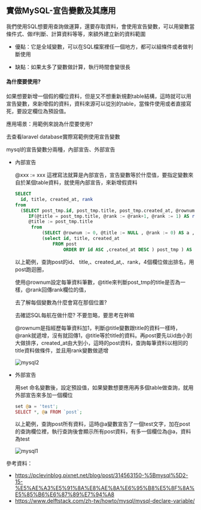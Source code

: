 ## 實做MySQL-宣告變數及其應用

我們使用SQL想要用查詢做運算，還要存取資料，會使用宣告變數，可以用變數當條件式、做if判斷、計算資料等等，來額外建立新的資料範圍

- 優點：它是全域變數，可以在SQL檔案裡任一個地方，都可以組條件或者做判斷使用

- 缺點：如果太多了變數做計算，執行時間會變很長


#### 為什麼要使用?

如果想要新增一個假的欄位資料，但是又不想重新規劃table結構，這時就可以用宣告變數，來新增假的資料，資料來源可以從別的table，當條件使用或者直接寫死，要設定欄位為預設值。

應用場景：用範例來說為什麼要使用?

去查看laravel database實際寫範例使用宣告變數

mysql的宣告變數分兩種，內部宣告、外部宣告

- 內部宣告

  @xxx := xxx 這裡寫法就算是內部宣告，宣告變數等於什麼值，要指定變數來自於某個table資料，就使用內部宣告，來新增假資料

  ```sql
  SELECT 
  	id, title, created_at, rank 
  from 
  	(SELECT post_tmp.id, post_tmp.title, post_tmp.created_at, @rownum := @rownum+1 ,
       IF(@title = post_tmp.title, @rank := @rank+1, @rank := 1) AS rank,
       @title := post_tmp.title 
       	from 
       		(SELECT @rownum := 0, @title := NULL , @rank := 0) AS a ,
       		(select id, title, created_at 
               	FROM post 
               		ORDER BY id ASC ,created_at DESC ) post_tmp ) AS result;
  ```

  以上範例，查詢post的id、 title,、created_at,、rank，4個欄位做出排名，用post跑迴圈，

  使用@rownum設定每筆資料筆數，@title來判斷post_tmp的title是否為一樣，@rank回傳rank欄位的值，

  去了解每個變數為什麼會寫在那個位置?

  去確認SQL每航在做什麼? 不要忽略，要思考在幹嘛

  

  @rownum是指經歷每筆資料加1，判斷@title變數跟title的資料一樣時，@rank就遞增，沒有就回傳1，@title等於title的資料。再post要先以id由小到大做排序，created_at由大到小，這時的post資料，查詢每筆資料以相同的title資料做條件，並且用rank變數做遞增

  ![mysql2](C:\xampp\htdocs\markdown_note\assets\images\mysql2.PNG)

- 外部宣告

  用set 命名變數後，設定預設值，如果變數想要應用再多個table做查詢，就用外部宣告來多加一個欄位
  
  ```php
  set @a = 'test';
  SELECT *, @a FROM `post`;
  ```

  以上範例，查詢post所有資料，這時@a變數宣告了一個test文字，加在post的查詢欄位裡，執行查詢後會顯示所有post資料，有多一個欄位為@a，資料為test
  
  ![mysql1](C:\xampp\htdocs\markdown_note\assets\images\mysql1.PNG)

參考資料：

- https://pclevinblog.pixnet.net/blog/post/314563150-%5Bmysql%5D2-15-%E5%AE%A3%E5%91%8A%E8%AE%8A%E6%95%B8%E5%8F%8A%E5%85%B6%E6%87%89%E7%94%A8
- https://www.delftstack.com/zh-tw/howto/mysql/mysql-declare-variable/